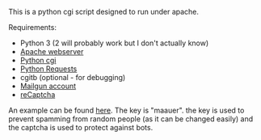 This is a python cgi script designed to run under apache.

Requirements:
- Python 3 (2 will probably work but I don't actually know)
- [Apache webserver](https://httpd.apache.org/)
- [Python cgi](https://docs.python.org/3/library/cgi.html)
- [Python Requests](http://docs.python-requests.org)
- cgitb (optional - for debugging)
- [Mailgun account](https://mailgun.com)
- [reCaptcha](https://www.google.com/recaptcha/intro/index.html)

An example can be found [here](https://maauer.com/projects/mailgun.html). The key is "maauer". the key is used to prevent spamming from random people (as it can be changed easily) and the captcha is used to protect against bots. 